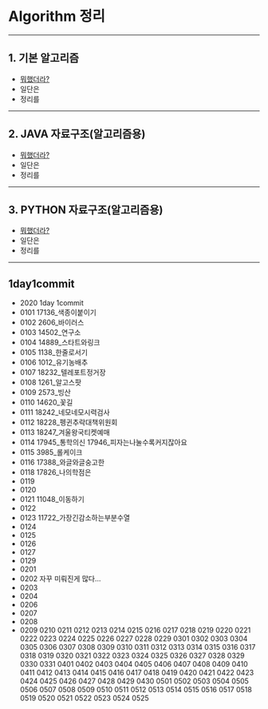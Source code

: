 # Algorithm 정리
---
## 1. 기본 알고리즘
* [뭐했더라?](#1day1commit)
* 일단은
* 정리를
---
## 2. JAVA 자료구조(알고리즘용)
* [뭐했더라?](#1day1commit)
* 일단은
* 정리를
---
## 3. PYTHON 자료구조(알고리즘용)
* [뭐했더라?](#1day1commit)
* 일단은
* 정리를
---
## 1day1commit
* 2020 1day 1commit
* 0101 17136_색종이붙이기
* 0102 2606_바이러스
* 0103 14502_연구소
* 0104 14889_스타트와링크
* 0105 1138_한줄로서기
* 0106 1012_유기농배추
* 0107 18232_텔레포트정거장
* 0108 1261_알고스팟
* 0109 2573_빙산
* 0110 14620_꽃길
* 0111 18242_네모네모시력검사
* 0112 18228_펭귄추락대책위원회
* 0113 18247_겨울왕국티켓예매
* 0114 17945_통학의신 17946_피자는나눌수록커지잖아요
* 0115 3985_롤케이크
* 0116 17388_와글와글숭고한
* 0118 17826_나의학점은
* 0119 
* 0120 
* 0121 11048_이동하기
* 0122
* 0123 11722_가장긴감소하는부분수열
* 0124
* 0125
* 0126
* 0127
* 0129 
* 0201
* 0202 자꾸 미뤄진게 많다...
* 0203
* 0204 
* 0206
* 0207
* 0208
* 0209
0210
0211
0212
0213
0214
0215
0216
0217
0218
0219
0220
0221
0222
0223
0224
0225
0226
0227
0228
0229
0301
0302
0303
0304
0305
0306
0307
0308
0309
0310
0311
0312
0313
0314
0315
0316
0317
0318
0319
0320
0321
0322
0323
0324
0325
0326
0327
0328
0329
0330
0331
0401
0402
0403
0404
0405
0406
0407
0408
0409
0410
0411
0412
0413
0414
0415
0416
0417
0418
0419
0420
0421
0422
0423
0424
0425
0426
0427
0428
0429
0430
0501
0502
0503
0504
0505
0506
0507
0508
0509
0510
0511
0512
0513
0514
0515
0516
0517
0518
0519
0520
0521
0522
0523
0524
0525